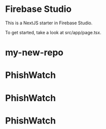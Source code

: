 # Firebase Studio

This is a NextJS starter in Firebase Studio.

To get started, take a look at src/app/page.tsx.
# my-new-repo
# PhishWatch
# PhishWatch
# PhishWatch
